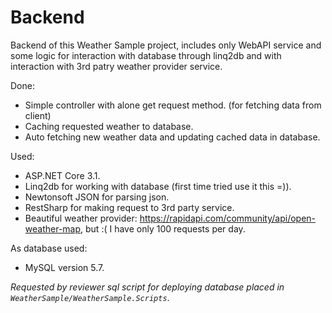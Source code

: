 # Backend

Backend of this Weather Sample project, includes only WebAPI service and some logic for interaction with database through linq2db and with interaction with 3rd patry weather provider service.

Done:
- Simple controller with alone get request method. (for fetching data from client)
- Caching requested weather to database.
- Auto fetching new weather data and updating cached data in database.

Used:
- ASP.NET Core 3.1.
- Linq2db for working with database (first time tried use it this =)).
- Newtonsoft JSON for parsing json.
- RestSharp for making request to 3rd party service.
- Beautiful weather provider: https://rapidapi.com/community/api/open-weather-map, but :( I have only 100 requests per day.

As database used:
- MySQL version 5.7.

*Requested by reviewer sql script for deploying database placed in `WeatherSample/WeatherSample.Scripts`*.

